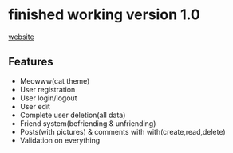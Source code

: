 # finished working version 1.0

[website](www.catbook.se)

## Features
- Meowww(cat theme)
- User registration
- User login/logout
- User edit
- Complete user deletion(all data)
- Friend system(befriending & unfriending)
- Posts\(with pictures\) & comments with with(create,read,delete)
- Validation on everything




